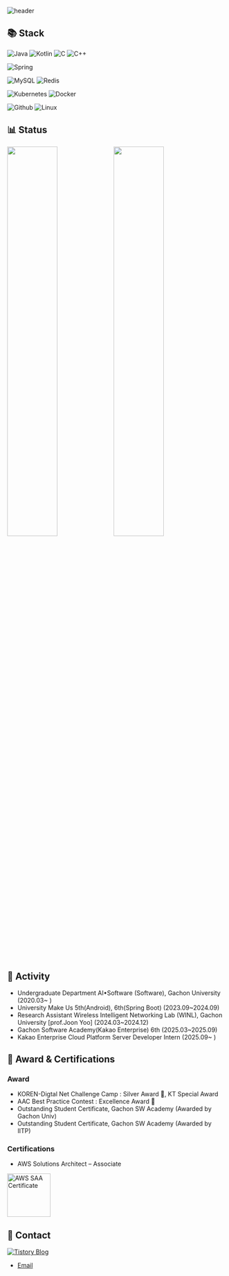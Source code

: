 
![header](https://capsule-render.vercel.app/api?type=waving&color=auto&height=200&section=header&text=RakunKo&fontSize=50&fontColor=FFFFFF&fontAlignY=40&animation=fadeIn)

## 📚 Stack
![Java](https://img.shields.io/badge/%20JAVA%20-FF9A00?style=flat&logo=&logoColor=white)
![Kotlin](https://img.shields.io/badge/%20Kotlin%20-7F52FF?style=flat&logo=Kotlin&logoColor=white)
![C](https://img.shields.io/badge/%20C%20-A8B9CC?style=flat&logo=C&logoColor=white)
![C++](https://img.shields.io/badge/%20C++%20-00599C?style=flat&logo=cplusplus&logoColor=white)

![Spring](https://img.shields.io/badge/%20Spring%20boot%20-6DB33F?style=flat&logo=springboot&logoColor=white)

![MySQL](https://img.shields.io/badge/MySQL-4479A1?style=flat&logo=MySQL&logoColor=white)
![Redis](https://img.shields.io/badge/Redis-FF4438?style=flat&logo=&logoColor=white)

![Kubernetes](https://img.shields.io/badge/Kubernetes-326CE5?style=flat&logo=Kubernetes&logoColor=white)
![Docker](https://img.shields.io/badge/Docker-2496ED?style=flat&logo=Docker&logoColor=white)

![Github](https://img.shields.io/badge/Github-181717?style=flat&logo=github&logoColor=white)
![Linux](https://img.shields.io/badge/Liunx-FCC624?style=flat&logo=Linux&logoColor=white)

## 📊 Status
<p float="left">
  <img src="https://github-readme-stats.vercel.app/api?username=RakunKo&show_icons=true&theme=transparent" width="48%" />
  <img src="http://mazassumnida.wtf/api/v2/generate_badge?boj=kodari385" width="48%" />
</p>

## 📎 Activity
- Undergraduate Department AI•Software (Software), Gachon University (2020.03~ )
- University Make Us 5th(Android), 6th(Spring Boot) (2023.09~2024.09)
- Research Assistant Wireless Intelligent Networking Lab (WINL), Gachon University [prof.Joon Yoo] (2024.03~2024.12)
- Gachon Software Academy(Kakao Enterprise) 6th (2025.03~2025.09)
- Kakao Enterprise Cloud Platform Server Developer Intern (2025.09~ )

## 🎉 Award & Certifications
### Award
- KOREN-Digtal Net Challenge Camp : Silver Award 🥈, KT Special Award
- AAC Best Practice Contest : Excellence Award 🏅
- Outstanding Student Certificate, Gachon SW Academy (Awarded by Gachon Univ)
- Outstanding Student Certificate, Gachon SW Academy (Awarded by IITP)

### Certifications
- AWS Solutions Architect – Associate
 
<a href="https://www.credly.com/badges/3cbadfaa-6ddc-4777-8cfd-56f07e4e7e1b/public_url" target="_blank">
  <img src="https://github.com/user-attachments/assets/e903c6ce-6ec0-482c-80cd-e793943a9395" width="100" alt="AWS SAA Certificate">
</a>

## 👀 Contact
[![Tistory Blog](https://tistory-readme-go.vercel.app/tistory-badge/rakunko/eb531f)](https://rakunko.tistory.com)
- [Email](hgo84064@gmail.com)
